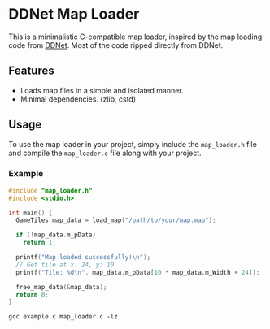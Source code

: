 # DDNet Map Loader
This is a minimalistic C-compatible map loader, inspired by the map loading code from [DDNet](https://github.com/ddnet/ddnet).
Most of the code ripped directly from DDNet.

## Features
- Loads map files in a simple and isolated manner.
- Minimal dependencies. (zlib, cstd)

## Usage
To use the map loader in your project, simply include the `map_loader.h` file and compile the `map_loader.c` file along with your project.

### Example
```c
#include "map_loader.h"
#include <stdio.h>

int main() {
  GameTiles map_data = load_map("/path/to/your/map.map");

  if (!map_data.m_pData)
    return 1;

  printf("Map loaded successfully!\n");
  // Get tile at x: 24, y: 10
  printf("Tile: %d\n", map_data.m_pData[10 * map_data.m_Width + 24]);

  free_map_data(&map_data);
  return 0;
}
```
`gcc example.c map_loader.c -lz`
